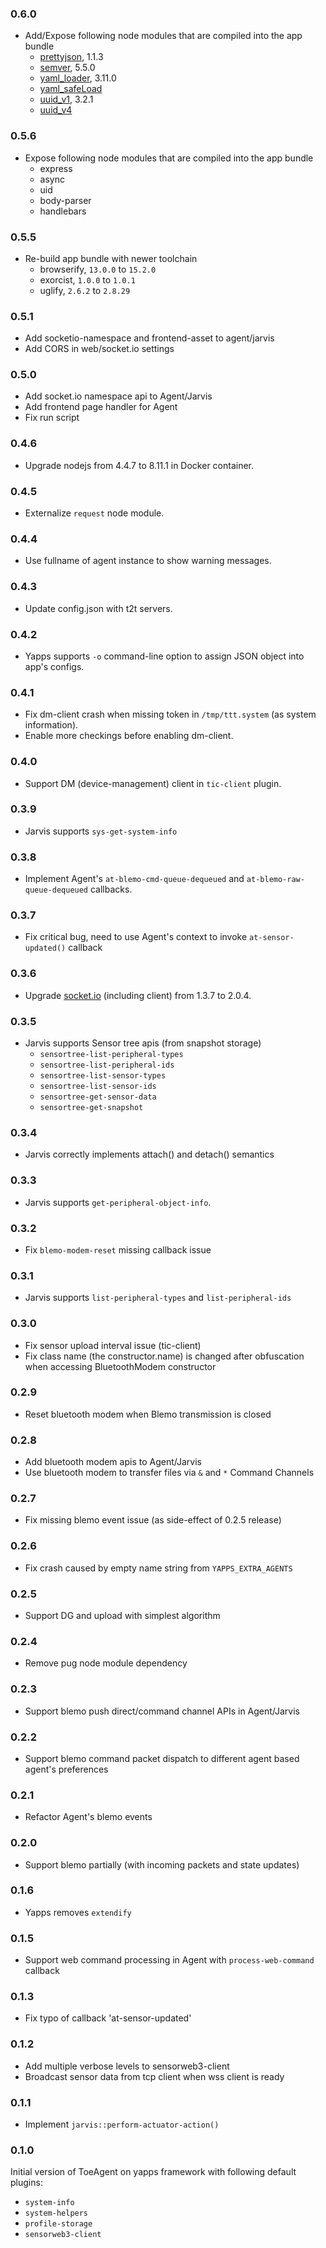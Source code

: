 ### 0.6.0

- Add/Expose following node modules that are compiled into the app bundle
  - [prettyjson](https://www.npmjs.com/package/prettyjson), 1.1.3
  - [semver](https://www.npmjs.com/package/semver), 5.5.0
  - [yaml_loader](https://github.com/nodeca/js-yaml/blob/master/lib/js-yaml/loader.js), 3.11.0
  - [yaml_safeLoad](https://github.com/nodeca/js-yaml/blob/master/lib/js-yaml/loader.js#L1598)
  - [uuid_v1](https://github.com/kelektiv/node-uuid/blob/master/v1.js), 3.2.1
  - [uuid_v4](https://github.com/kelektiv/node-uuid/blob/master/v4.js)

### 0.5.6

- Expose following node modules that are compiled into the app bundle
  - express
  - async
  - uid
  - body-parser
  - handlebars

### 0.5.5

- Re-build app bundle with newer toolchain
  - browserify, `13.0.0` to `15.2.0`
  - exorcist, `1.0.0` to `1.0.1`
  - uglify, `2.6.2` to `2.8.29`

### 0.5.1

- Add socketio-namespace and frontend-asset to agent/jarvis
- Add CORS in web/socket.io settings

### 0.5.0

- Add socket.io namespace api to Agent/Jarvis
- Add frontend page handler for Agent
- Fix run script

### 0.4.6

- Upgrade nodejs from 4.4.7 to 8.11.1 in Docker container.

### 0.4.5

- Externalize `request` node module.

### 0.4.4

- Use fullname of agent instance to show warning messages.

### 0.4.3

- Update config.json with t2t servers.

### 0.4.2

- Yapps supports `-o` command-line option to assign JSON object into app's configs.

### 0.4.1

- Fix dm-client crash when missing token in `/tmp/ttt.system` (as system information).
- Enable more checkings before enabling dm-client.

### 0.4.0

- Support DM (device-management) client in `tic-client` plugin.

### 0.3.9

- Jarvis supports `sys-get-system-info`

### 0.3.8

- Implement Agent's `at-blemo-cmd-queue-dequeued` and `at-blemo-raw-queue-dequeued` callbacks.

### 0.3.7

- Fix critical bug, need to use Agent's context to invoke `at-sensor-updated()` callback

### 0.3.6

-  Upgrade [socket.io](https://socket.io) (including client) from 1.3.7 to 2.0.4.

### 0.3.5

- Jarvis supports Sensor tree apis (from snapshot storage)
  - `sensortree-list-peripheral-types`
  - `sensortree-list-peripheral-ids`
  - `sensortree-list-sensor-types`
  - `sensortree-list-sensor-ids`
  - `sensortree-get-sensor-data`
  - `sensortree-get-snapshot`

### 0.3.4

- Jarvis correctly implements attach() and detach() semantics

### 0.3.3

- Jarvis supports `get-peripheral-object-info`.

### 0.3.2

- Fix `blemo-modem-reset` missing callback issue

### 0.3.1

- Jarvis supports `list-peripheral-types` and `list-peripheral-ids`

### 0.3.0

- Fix sensor upload interval issue (tic-client)
- Fix class name (the constructor.name) is changed after obfuscation when accessing BluetoothModem constructor

### 0.2.9

- Reset bluetooth modem when Blemo transmission is closed

### 0.2.8

- Add bluetooth modem apis to Agent/Jarvis
- Use bluetooth modem to transfer files via `&` and `*` Command Channels

### 0.2.7

- Fix missing blemo event issue (as side-effect of 0.2.5 release)

### 0.2.6

- Fix crash caused by empty name string from `YAPPS_EXTRA_AGENTS`

### 0.2.5

- Support DG and upload with simplest algorithm

### 0.2.4

- Remove pug node module dependency

### 0.2.3

- Support blemo push direct/command channel APIs in Agent/Jarvis

### 0.2.2

- Support blemo command packet dispatch to different agent based agent's preferences

### 0.2.1

- Refactor Agent's blemo events

### 0.2.0

- Support blemo partially (with incoming packets and state updates)

### 0.1.6

- Yapps removes `extendify`

### 0.1.5

- Support web command processing in Agent with `process-web-command` callback

### 0.1.3

- Fix typo of callback 'at-sensor-updated'

### 0.1.2

- Add multiple verbose levels to sensorweb3-client
- Broadcast sensor data from tcp client when wss client is ready

### 0.1.1

- Implement `jarvis::perform-actuator-action()`

### 0.1.0

Initial version of ToeAgent on yapps framework with following default plugins:

- `system-info`
- `system-helpers`
- `profile-storage`
- `sensorweb3-client`
